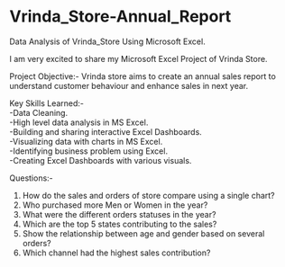 # Vrinda_Store-Annual_Report
Data Analysis of Vrinda_Store Using Microsoft Excel.

I am very excited to share my Microsoft Excel Project of Vrinda Store.

Project Objective:-
Vrinda store aims to create an annual sales report to understand customer behaviour and enhance sales in next year.


Key Skills Learned:-    
-Data Cleaning.   
-High level data analysis in MS Excel.   
-Building and sharing interactive Excel Dashboards.    
-Visualizing data with charts in MS Excel.    
-Identifying business problem using Excel.    
-Creating Excel Dashboards with various visuals.
          
         
Questions:-      
1. How do the sales and orders of store compare using a single chart?
2. Who purchased more Men or Women in the year?
3. What were the different orders statuses in the year?
4. Which are the top 5 states contributing to the sales?
5. Show the relationship between age and gender based on several orders?
6. Which channel had the highest sales contribution?



